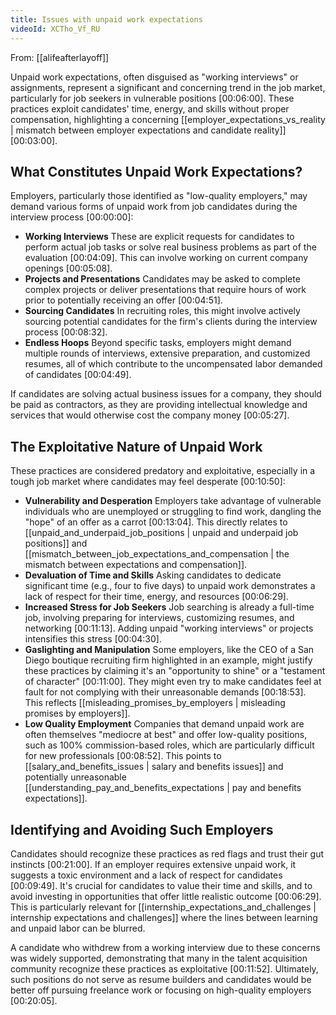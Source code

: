 ```yaml
---
title: Issues with unpaid work expectations
videoId: XCTho_Vf_RU
---
```


From: [[alifeafterlayoff]] <br/> 

Unpaid work expectations, often disguised as "working interviews" or assignments, represent a significant and concerning trend in the job market, particularly for job seekers in vulnerable positions <a class="yt-timestamp" data-t="00:06:00">[00:06:00]</a>. These practices exploit candidates' time, energy, and skills without proper compensation, highlighting a concerning [[employer_expectations_vs_reality | mismatch between employer expectations and candidate reality]] <a class="yt-timestamp" data-t="00:03:00">[00:03:00]</a>.

## What Constitutes Unpaid Work Expectations?

Employers, particularly those identified as "low-quality employers," may demand various forms of unpaid work from job candidates during the interview process <a class="yt-timestamp" data-t="00:00:00">[00:00:00]</a>:

*   **Working Interviews** These are explicit requests for candidates to perform actual job tasks or solve real business problems as part of the evaluation <a class="yt-timestamp" data-t="00:04:09">[00:04:09]</a>. This can involve working on current company openings <a class="yt-timestamp" data-t="00:05:08">[00:05:08]</a>.
*   **Projects and Presentations** Candidates may be asked to complete complex projects or deliver presentations that require hours of work prior to potentially receiving an offer <a class="yt-timestamp" data-t="00:04:51">[00:04:51]</a>.
*   **Sourcing Candidates** In recruiting roles, this might involve actively sourcing potential candidates for the firm's clients during the interview process <a class="yt-timestamp" data-t="00:08:32">[00:08:32]</a>.
*   **Endless Hoops** Beyond specific tasks, employers might demand multiple rounds of interviews, extensive preparation, and customized resumes, all of which contribute to the uncompensated labor demanded of candidates <a class="yt-timestamp" data-t="00:04:49">[00:04:49]</a>.

If candidates are solving actual business issues for a company, they should be paid as contractors, as they are providing intellectual knowledge and services that would otherwise cost the company money <a class="yt-timestamp" data-t="00:05:27">[00:05:27]</a>.

## The Exploitative Nature of Unpaid Work

These practices are considered predatory and exploitative, especially in a tough job market where candidates may feel desperate <a class="yt-timestamp" data-t="00:10:50">[00:10:50]</a>:

*   **Vulnerability and Desperation** Employers take advantage of vulnerable individuals who are unemployed or struggling to find work, dangling the "hope" of an offer as a carrot <a class="yt-timestamp" data-t="00:13:04">[00:13:04]</a>. This directly relates to [[unpaid_and_underpaid_job_positions | unpaid and underpaid job positions]] and [[mismatch_between_job_expectations_and_compensation | the mismatch between expectations and compensation]].
*   **Devaluation of Time and Skills** Asking candidates to dedicate significant time (e.g., four to five days) to unpaid work demonstrates a lack of respect for their time, energy, and resources <a class="yt-timestamp" data-t="00:06:29">[00:06:29]</a>.
*   **Increased Stress for Job Seekers** Job searching is already a full-time job, involving preparing for interviews, customizing resumes, and networking <a class="yt-timestamp" data-t="00:11:13">[00:11:13]</a>. Adding unpaid "working interviews" or projects intensifies this stress <a class="yt-timestamp" data-t="00:04:30">[00:04:30]</a>.
*   **Gaslighting and Manipulation** Some employers, like the CEO of a San Diego boutique recruiting firm highlighted in an example, might justify these practices by claiming it's an "opportunity to shine" or a "testament of character" <a class="yt-timestamp" data-t="00:11:00">[00:11:00]</a>. They might even try to make candidates feel at fault for not complying with their unreasonable demands <a class="yt-timestamp" data-t="00:18:53">[00:18:53]</a>. This reflects [[misleading_promises_by_employers | misleading promises by employers]].
*   **Low Quality Employment** Companies that demand unpaid work are often themselves "mediocre at best" and offer low-quality positions, such as 100% commission-based roles, which are particularly difficult for new professionals <a class="yt-timestamp" data-t="00:08:52">[00:08:52]</a>. This points to [[salary_and_benefits_issues | salary and benefits issues]] and potentially unreasonable [[understanding_pay_and_benefits_expectations | pay and benefits expectations]].

## Identifying and Avoiding Such Employers

Candidates should recognize these practices as red flags and trust their gut instincts <a class="yt-timestamp" data-t="00:21:00">[00:21:00]</a>. If an employer requires extensive unpaid work, it suggests a toxic environment and a lack of respect for candidates <a class="yt-timestamp" data-t="00:09:49">[00:09:49]</a>. It's crucial for candidates to value their time and skills, and to avoid investing in opportunities that offer little realistic outcome <a class="yt-timestamp" data-t="00:06:29">[00:06:29]</a>. This is particularly relevant for [[internship_expectations_and_challenges | internship expectations and challenges]] where the lines between learning and unpaid labor can be blurred.

A candidate who withdrew from a working interview due to these concerns was widely supported, demonstrating that many in the talent acquisition community recognize these practices as exploitative <a class="yt-timestamp" data-t="00:11:52">[00:11:52]</a>. Ultimately, such positions do not serve as resume builders and candidates would be better off pursuing freelance work or focusing on high-quality employers <a class="yt-timestamp" data-t="00:20:05">[00:20:05]</a>.